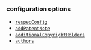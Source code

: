 ### configuration options
* [`respecConfig`](configuration)
* [`addPatentNote`](addPatentNote)
* [`additionalCopyrightHolders`](additionalCopyrightHolders)
* [`authors`](authors)